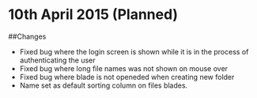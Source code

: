 # 10th April 2015 (Planned)

##Changes

* Fixed bug where the login screen is shown while it is in the process of authenticating the user
* Fixed bug where long file names was not shown on mouse over
* Fixed bug where blade is not openeded when creating new folder
* Name set as default sorting column on files blades.
